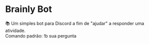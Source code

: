 # Brainly Bot
📚 Um simples bot para Discord a fim de "ajudar" a responder uma atividade.</br>
Comando padrão: !b sua pergunta
